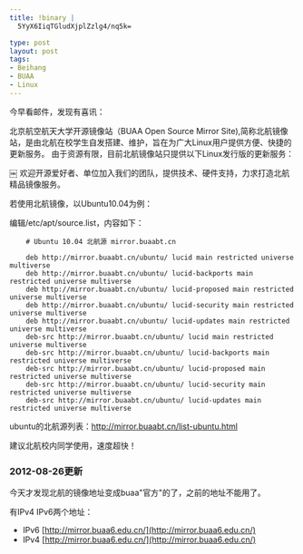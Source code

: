 ```yaml
--- 
title: !binary |
  5YyX6IiqTGludXjplZzlg4/nq5k=

type: post
layout: post
tags: 
- Beihang
- BUAA
- Linux
---
```


今早看邮件，发现有喜讯：

北京航空航天大学开源镜像站（BUAA Open Source Mirror Site),简称北航镜像站，是由北航在校学生自发搭建、维护，旨在为广大Linux用户提供方便、快捷的更新服务。 由于资源有限，目前北航镜像站只提供以下Linux发行版的更新服务：

￼
欢迎开源爱好者、单位加入我们的团队，提供技术、硬件支持，力求打造北航精品镜像服务。

若使用北航镜像，以Ubuntu10.04为例：

编辑/etc/apt/source.list，内容如下：

		# Ubuntu 10.04 北航源 mirror.buaabt.cn

		deb http://mirror.buaabt.cn/ubuntu/ lucid main restricted universe multiverse
		deb http://mirror.buaabt.cn/ubuntu/ lucid-backports main restricted universe multiverse
		deb http://mirror.buaabt.cn/ubuntu/ lucid-proposed main restricted universe multiverse
		deb http://mirror.buaabt.cn/ubuntu/ lucid-security main restricted universe multiverse
		deb http://mirror.buaabt.cn/ubuntu/ lucid-updates main restricted universe multiverse
		deb-src http://mirror.buaabt.cn/ubuntu/ lucid main restricted universe multiverse
		deb-src http://mirror.buaabt.cn/ubuntu/ lucid-backports main restricted universe multiverse
		deb-src http://mirror.buaabt.cn/ubuntu/ lucid-proposed main restricted universe multiverse
		deb-src http://mirror.buaabt.cn/ubuntu/ lucid-security main restricted universe multiverse
		deb-src http://mirror.buaabt.cn/ubuntu/ lucid-updates main restricted universe multiverse




ubuntu的北航源列表：http://mirror.buaabt.cn/list-ubuntu.html

建议北航校内同学使用，速度超快！

### 2012-08-26更新

今天才发现北航的镜像地址变成buaa"官方"的了，之前的地址不能用了。

有IPv4 IPv6两个地址：

+ IPv6 [http://mirror.buaa6.edu.cn/](http://mirror.buaa6.edu.cn/)
+ IPv4 [http://mirror.buaa6.edu.cn/](http://mirror.buaa6.edu.cn/)